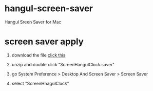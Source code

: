 # hangul-screen-saver
Hangul Sreen Saver for Mac

# screen saver apply
1. download the file
[click this](https://github.com/visu4l/hangul-screen-saver/releases/download/v1.0/ScreenHangulClock.saver.zip)

2. unzip and double click "ScreenHangulClock.saver"

3. go System Preference > Desktop And Screen Saver > Screen Saver

4. select "ScreenHnagulClock"
